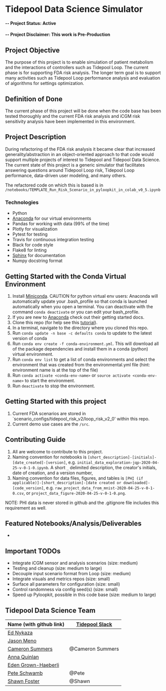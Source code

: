 # Tidepool Data Science Simulator

#### -- Project Status: Active
#### -- Project Disclaimer: This work is Pre-Production

## Project Objective
The purpose of this project is to enable simulation of patient
metabolism and the interactions of controllers such as Tidepool Loop.
The current phase is for supporting FDA risk analysis. The longer term goal
is to support many activities such as Tidepool
Loop performance analysis and evaluation of algorithms for 
settings optimization.

## Definition of Done
The current phase of this project will be done when the code base has been
 tested thoroughly and the current FDA
risk analysis and iCGM risk sensitivity analysis have been
implemented in this environment.

## Project Description
During refactoring of the FDA risk analysis it became clear that
 increased generality/abstraction in an object-oriented
 approach to that code would support multiple projects of interest to Tidepool and
 Tidepool Data Science. The current state of this project is a generic simulator
that facilitates answering questions around Tidepool Loop risk, Tidepool
Loop performance, data-driven user modeling, and many others. 

The refactored code on which this is based is in `/notebooks/TEMPLATE_Run_Risk_Scenario_in_pyloopkit_in_colab_v0_5.ipynb`

### Technologies
* Python
* [Anaconda](https://www.anaconda.com/) for our virtual environments
* Pandas for working with data (99% of the time)
* Plotly for visualization
* Pytest for testing
* Travis for continuous integration testing
* Black for code style
* Flake8 for linting
* [Sphinx](https://www.sphinx-doc.org/en/master/) for documentation
* Numpy docstring format 


## Getting Started with the Conda Virtual Environment
1. Install [Miniconda](https://conda.io/miniconda.html). CAUTION for python virtual env users: Anaconda will automatically update your .bash_profile
so that conda is launched automatically when you open a terminal. You can deactivate with the command `conda deactivate` 
or you can edit your bash_profile. 
1. If you are new to [Anaconda](https://docs.anaconda.com/anaconda/user-guide/getting-started/)
check out their getting started docs. 
1. Clone this repo (for help see this [tutorial](https://help.github.com/articles/cloning-a-repository/)).
1. In a terminal, navigate to the directory where you cloned this repo. 
1. Run `conda update -n base -c defaults conda` to update to the latest version of conda
1. Run `conda env create -f conda-environment.yml`. This will download all of the package dependencies
and install them in a conda (python) virtual environment.
1. Run `conda env list` to get a list of conda environments and select the environment
that was created from the environmental.yml file (hint: environment name is at the top of the file)
1. Run `conda activate <conda-env-name>` or `source activate <conda-env-name>` to start the environment.
1. Run `deactivate` to stop the environment.

## Getting Started with this project
1. Current FDA scenarios are stored in `scenario_configs/tidepool_risk_v2/loop_risk_v2_0' within this repo.
2. Current demo use cases are the `/src`.

## Contributing Guide
1. All are welcome to contribute to this project.
1. Naming convention for notebooks is 
`[short_description]-[initials]-[date_created]-[version]`,
e.g. `initial_data_exploration-jqp-2020-04-25-v-0-1-0.ipynb`.
A short `_` delimited description, the creator's initials, date of creation, and a version number,  
1. Naming convention for data files, figures, and tables is 
`[PHI (if applicable)]-[short_description]-[date created or downloaded]-[code_version]`,
e.g. `raw_project_data_from_mnist-2020-04-25-v-0-1-0.csv`,
or `project_data_figure-2020-04-25-v-0-1-0.png`.

NOTE: PHI data is never stored in github and the .gitignore file includes this requirement as well.

## Featured Notebooks/Analysis/Deliverables
* 

## Important TODOs

* Integrate iCGM sensor and analysis scenarios (size: medium)
* Testing and cleanup (size: medium to large)
* Decouple input scenario format from Loop (size: medium)
* Integrate visuals and metrics repos (size: small)
* Surface all parameters for configuration (size: small)
* Control randomness via config seed(s) (size: small)
* Speed up Pyloopkit, possible in this code base (size: medium to large)

## Tidepool Data Science Team
|Name (with github link)    |  [Tidepool Slack](https://tidepoolorg.slack.com/)   |  
|---------|-----------------|
|[Ed Nykaza](https://github.com/[ed-nykaza])|        |
|[Jason Meno](https://github.com/[jameno]) |     |
|[Cameron Summers](https://github.com/[scaubrey]) |  @Cameron Summers    |
|[Anna Quinlan](https://github.com/[novalegra]) |     |
|[Eden Grown-Haeberli](https://github.com/[edengh]) |     |
|[Pete Schwamb](https://github.com/[ps2]) |  @Pete  |
|[Shawn Foster](https://github.com/[ihadanidea]) |  @Shawn  |


